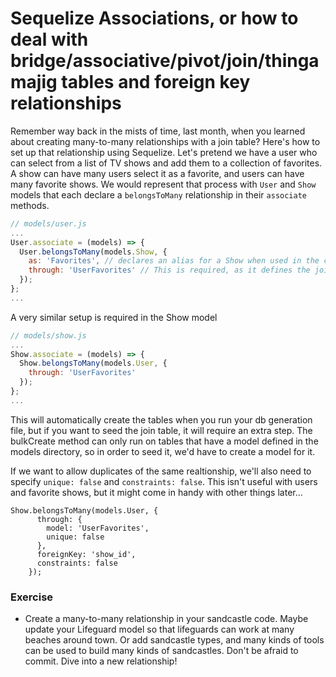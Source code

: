 # Sequelize Associations, or how to deal with bridge/associative/pivot/join/thingamajig tables and foreign key relationships

Remember way back in the mists of time, last month, when you learned about creating many-to-many relationships
with a join table? Here's how to set up that relationship using Sequelize. Let's pretend we have a user who can select from a list of TV shows and add them to a collection of favorites. A show can have many users select it as a favorite, and users can have many favorite shows. We would represent that process with `User` and `Show` models that each declare a `belongsToMany` relationship in their `associate` methods.

```js
// models/user.js
...
User.associate = (models) => {
  User.belongsToMany(models.Show, {
    as: 'Favorites', // declares an alias for a Show when used in the context of a User's list of favorites
    through: 'UserFavorites' // This is required, as it defines the join table name you will use
  });
};
...
```
A very similar setup is required in the Show model
```js
// models/show.js
...
Show.associate = (models) => {
  Show.belongsToMany(models.User, {
    through: 'UserFavorites'
  });
};
...
```

This will automatically create the tables when you run your db generation file, but if you want to seed the join table, it will require an extra step.
The bulkCreate method can only run on tables that have a model defined in the models directory, so in order to seed it, we'd have to create a model for it.

If we want to allow duplicates of the same realtionship, we'll also need to specify `unique: false` and `constraints: false`. This isn't useful with users and favorite shows, but it might come in handy with other things later...

```
Show.belongsToMany(models.User, { 
      through: {
        model: 'UserFavorites',
        unique: false
      },
      foreignKey: 'show_id',
      constraints: false
    });
```

### Exercise
+ Create a many-to-many relationship in your sandcastle code. Maybe update your Lifeguard model so that lifeguards can work at many beaches around town. Or add sandcastle types, and many kinds of tools can be used to build many kinds of sandcastles. Don't be afraid to commit. Dive into a new relationship!
